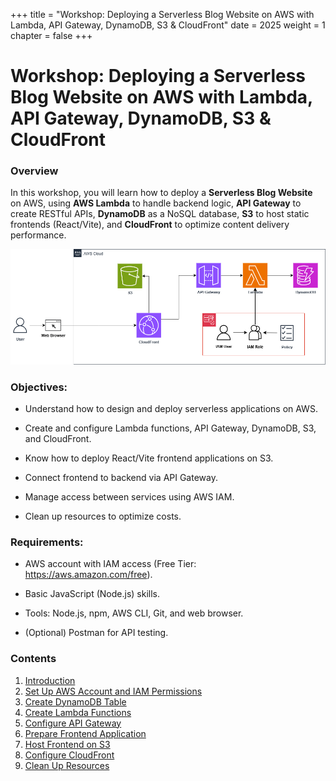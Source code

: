 +++
title = "Workshop: Deploying a Serverless Blog Website on AWS with Lambda, API Gateway, DynamoDB, S3 & CloudFront"
date = 2025
weight = 1
chapter = false
+++

# Workshop: Deploying a Serverless Blog Website on AWS with Lambda, API Gateway, DynamoDB, S3 & CloudFront

### Overview

In this workshop, you will learn how to deploy a **Serverless Blog Website** on AWS, using **AWS Lambda** to handle backend logic, **API Gateway** to create RESTful APIs, **DynamoDB** as a NoSQL database, **S3** to host static frontends (React/Vite), and **CloudFront** to optimize content delivery performance.

![Workshop Architecture](/static/images/workshop_architecture.png)

### Objectives:

- Understand how to design and deploy serverless applications on AWS.

- Create and configure Lambda functions, API Gateway, DynamoDB, S3, and CloudFront.

- Know how to deploy React/Vite frontend applications on S3.

- Connect frontend to backend via API Gateway.

- Manage access between services using AWS IAM.

- Clean up resources to optimize costs.

### Requirements:

- AWS account with IAM access (Free Tier: https://aws.amazon.com/free).

- Basic JavaScript (Node.js) skills.

- Tools: Node.js, npm, AWS CLI, Git, and web browser.

- (Optional) Postman for API testing.

### Contents

1. [Introduction](1-Introduction/)
2. [Set Up AWS Account and IAM Permissions](2-Set-Up-AWS-Account-and-IAM-Permissions/)
3. [Create DynamoDB Table](3-Create-DynamoDB-Table/)
4. [Create Lambda Functions](4-Create-Lambda-Functions/)
5. [Configure API Gateway](5-Configure-API-Gateway/)
6. [Prepare Frontend Application](6-Prepare-Frontend-Application/)
7. [Host Frontend on S3](7-Host-Frontend-on-S3/)
8. [Configure CloudFront](8-Configure-CloudFront/)
9. [Clean Up Resources](9-Clean-Up-Resources/)
